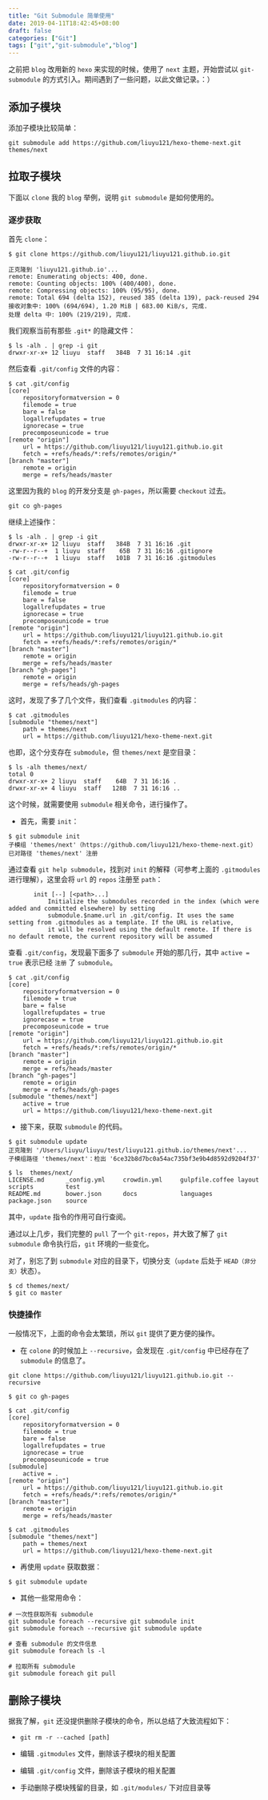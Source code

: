 ```yaml
---
title: "Git Submodule 简单使用"
date: 2019-04-11T18:42:45+08:00
draft: false
categories: ["Git"]
tags: ["git","git-submodule","blog"]
---
```



之前把 `blog` 改用新的 `hexo` 来实现的时候，使用了 `next` 主题，开始尝试以 `git-submodule` 的方式引入。期间遇到了一些问题，以此文做记录。：）

## 添加子模块

添加子模块比较简单：

```git
git submodule add https://github.com/liuyu121/hexo-theme-next.git themes/next
```

## 拉取子模块

下面以 `clone` 我的 `blog` 举例，说明 `git submodule` 是如何使用的。

### 逐步获取

首先 `clone`：

```git
$ git clone https://github.com/liuyu121/liuyu121.github.io.git

正克隆到 'liuyu121.github.io'...
remote: Enumerating objects: 400, done.
remote: Counting objects: 100% (400/400), done.
remote: Compressing objects: 100% (95/95), done.
remote: Total 694 (delta 152), reused 385 (delta 139), pack-reused 294
接收对象中: 100% (694/694), 1.20 MiB | 683.00 KiB/s, 完成.
处理 delta 中: 100% (219/219), 完成.
```
我们观察当前有那些 `.git*` 的隐藏文件：

```shell
$ ls -alh . | grep -i git
drwxr-xr-x+ 12 liuyu  staff   384B  7 31 16:14 .git
```
然后查看 `.git/config` 文件的内容：

```shell
$ cat .git/config
[core]
	repositoryformatversion = 0
	filemode = true
	bare = false
	logallrefupdates = true
	ignorecase = true
	precomposeunicode = true
[remote "origin"]
	url = https://github.com/liuyu121/liuyu121.github.io.git
	fetch = +refs/heads/*:refs/remotes/origin/*
[branch "master"]
	remote = origin
	merge = refs/heads/master
```
这里因为我的 `blog` 的开发分支是 `gh-pages`，所以需要 `checkout` 过去。

```git
git co gh-pages
```
继续上述操作：

```shell
$ ls -alh . | grep -i git
drwxr-xr-x+ 12 liuyu  staff   384B  7 31 16:16 .git
-rw-r--r--+  1 liuyu  staff    65B  7 31 16:16 .gitignore
-rw-r--r--+  1 liuyu  staff   101B  7 31 16:16 .gitmodules

$ cat .git/config
[core]
	repositoryformatversion = 0
	filemode = true
	bare = false
	logallrefupdates = true
	ignorecase = true
	precomposeunicode = true
[remote "origin"]
	url = https://github.com/liuyu121/liuyu121.github.io.git
	fetch = +refs/heads/*:refs/remotes/origin/*
[branch "master"]
	remote = origin
	merge = refs/heads/master
[branch "gh-pages"]
	remote = origin
	merge = refs/heads/gh-pages
```
这时，发现了多了几个文件，我们查看 `.gitmodules` 的内容：

```shell
$ cat .gitmodules
[submodule "themes/next"]
	path = themes/next
	url = https://github.com/liuyu121/hexo-theme-next.git
```
也即，这个分支存在 `submodule`，但 `themes/next` 是空目录：

```
$ ls -alh themes/next/
total 0
drwxr-xr-x+ 2 liuyu  staff    64B  7 31 16:16 .
drwxr-xr-x+ 4 liuyu  staff   128B  7 31 16:16 ..
```
这个时候，就需要使用 `submodule` 相关命令，进行操作了。

* 首先，需要 `init`：

```shell
$ git submodule init
子模组 'themes/next'（https://github.com/liuyu121/hexo-theme-next.git）已对路径 'themes/next' 注册
```

通过查看 `git help submodule`，找到对 `init` 的解释（可参考上面的 `.gitmodules` 进行理解），这里会将 `url` 的 `repos` 注册至 `path`：

```shell
       init [--] [<path>...]
           Initialize the submodules recorded in the index (which were added and committed elsewhere) by setting
           submodule.$name.url in .git/config. It uses the same setting from .gitmodules as a template. If the URL is relative,
           it will be resolved using the default remote. If there is no default remote, the current repository will be assumed
```

查看 `.git/config`，发现最下面多了 `submodule` 开始的那几行，其中 `active = true` 表示已经 `注册` 了 `submodule`。

```shell
$ cat .git/config
[core]
	repositoryformatversion = 0
	filemode = true
	bare = false
	logallrefupdates = true
	ignorecase = true
	precomposeunicode = true
[remote "origin"]
	url = https://github.com/liuyu121/liuyu121.github.io.git
	fetch = +refs/heads/*:refs/remotes/origin/*
[branch "master"]
	remote = origin
	merge = refs/heads/master
[branch "gh-pages"]
	remote = origin
	merge = refs/heads/gh-pages
[submodule "themes/next"]
	active = true
	url = https://github.com/liuyu121/hexo-theme-next.git
```

* 接下来，获取 `submodule` 的代码。

```shell
$ git submodule update
正克隆到 '/Users/liuyu/liuyu/test/liuyu121.github.io/themes/next'...
子模组路径 'themes/next'：检出 '6ce32b8d7bc0a54ac735bf3e9b4d8592d9204f37'

$ ls  themes/next/
LICENSE.md      _config.yml     crowdin.yml     gulpfile.coffee layout          scripts         test
README.md       bower.json      docs            languages       package.json    source
```
其中，`update` 指令的作用可自行查阅。

通过以上几步，我们完整的 `pull` 了一个 `git-repos`，并大致了解了 `git submodule` 命令执行后，`git` 环境的一些变化。

对了，别忘了到 `submodule` 对应的目录下，切换分支（`update` 后处于 `HEAD（非分支）`状态）。

```shell
$ cd themes/next/
$ git co master
```

### 快捷操作

一般情况下，上面的命令会太繁琐，所以 `git` 提供了更方便的操作。

* 在 `colone` 的时候加上 `--recursive`，会发现在 `.git/config` 中已经存在了 `submodule` 的信息了。

```shell
git clone https://github.com/liuyu121/liuyu121.github.io.git --recursive

$ git co gh-pages

$ cat .git/config
[core]
	repositoryformatversion = 0
	filemode = true
	bare = false
	logallrefupdates = true
	ignorecase = true
	precomposeunicode = true
[submodule]
	active = .
[remote "origin"]
	url = https://github.com/liuyu121/liuyu121.github.io.git
	fetch = +refs/heads/*:refs/remotes/origin/*
[branch "master"]
	remote = origin
	merge = refs/heads/master
	
$ cat .gitmodules
[submodule "themes/next"]
	path = themes/next
	url = https://github.com/liuyu121/hexo-theme-next.git
```
* 再使用 `update` 获取数据：

```shell
$ git submodule update
```
* 其他一些常用命令：

```shell
# 一次性获取所有 submodule
git submodule foreach --recursive git submodule init 
git submodule foreach --recursive git submodule update 

# 查看 submodule 的文件信息
git submodule foreach ls -l

# 拉取所有 submodule
git submodule foreach git pull

```

## 删除子模块

据我了解，`git` 还没提供删除子模块的命令，所以总结了大致流程如下：

* ```git rm -r --cached [path]```

* 编辑 `.gitmodules` 文件，删除该子模块的相关配置

* 编辑 `.git/config` 文件，删除该子模块的相关配置

* 手动删除子模块残留的目录，如 `.git/modules/` 下对应目录等